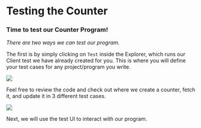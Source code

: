 # Testing the Counter

### Time to test our Counter Program!

_There are two ways we can test our program._

The first is by simply clicking on `Test` inside the Explorer, which runs our Client test we have already created for you.
This is where you will define your test cases for any project/program you write.

![](/tutorials/counter-easy/client-test.png)

Feel free to review the code and check out where we create a counter, fetch it, and update it in 3 different test cases.

![](/tutorials/counter-easy/client-test-code.png)

Next, we will use the test UI to interact with our program.
